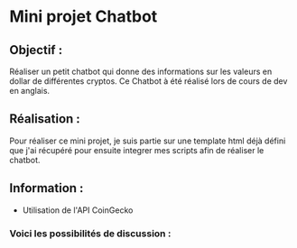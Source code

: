 # Mini projet Chatbot

## Objectif : 
Réaliser un petit chatbot qui donne des informations sur les valeurs en dollar de différentes cryptos. 
Ce Chatbot à été réalisé lors de cours de dev en anglais. 

## Réalisation : 
Pour réaliser ce mini projet, je suis partie sur une template html déjà défini que j'ai récupéré pour ensuite integrer mes scripts afin de réaliser le chatbot.

## Information : 
- Utilisation de l'API CoinGecko

### Voici les possibilités de discussion : 


